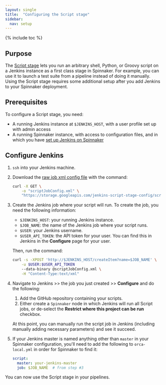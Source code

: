 ```yaml
---
layout: single
title:  "Configuring the Script stage"
sidebar:
  nav: setup
---
```


{% include toc %}

## Purpose
The [Script stage](/reference/pipeline/stages/#script) lets you run an arbitrary
shell, Python, or Groovy script on a Jenkins instance as a first class stage in
Spinnaker. For example, you can use it to launch a test suite from a pipeline
instead of doing it manually. Using the Script stage requires some additional
setup after you add Jenkins to your Spinnaker deployment.

## Prerequisites

To configure a Script stage, you need:

*   A running Jenkins instance at `$JENKINS_HOST`, with a user profile set up
    with admin access
*   A running Spinnaker instance, with access to configuration files, and in
    which you have [set up Jenkins on Spinnaker](/setup/ci/jenkins/)

## Configure Jenkins

1.  `ssh` into your Jenkins machine.

2.  Download the [raw job xml config
    file](https://storage.googleapis.com/jenkins-script-stage-config/scriptJobConfig.xml)
    with the command:

    ```bash
    curl -X GET \
        -o "scriptJobConfig.xml" \
        "https://storage.googleapis.com/jenkins-script-stage-config/scriptJobConfig.xml"
    ```

3.  Create the Jenkins job where your script will run. To create the job, you
    need the following information:

    *   `$JENKINS_HOST`: your running Jenkins instance.
    *   `$JOB_NAME`: the name of the Jenkins job where your script runs.
    *   `$USER`: your Jenkins username.
    *   `$USER_API_TOKEN`: the API token for your user. You can find this in
        Jenkins in the **Configure** page for your user.

    Then, run the command:

    ```bash
    curl -s -XPOST 'http://$JENKINS_HOST/createItem?name=$JOB_NAME' \
        -u $USER:$USER_API_TOKEN
        --data-binary @scriptJobConfig.xml \
        -H "Content-Type:text/xml"
    ```

4.  Navigate to Jenkins >> the job you just created >> **Configure** and do the
    following:

    1.  Add the GitHub repository containing your scripts.
    2.  Either create a `Spinnaker` node in which Jenkins will run all Script
        jobs, or de-select the **Restrict where this project can be run**
        checkbox.

    At this point, you can manually run the script job in Jenkins (including
    manually adding necessary parameters) and see it succeed.

5.  If your Jenkins master is named anything other than `master` in your
    Spinnaker configuration, you'll need to add the following to
    `orca-local.yml` in order for Spinnaker to find it:

    ```yml
    script:
      master: your-jenkins-master
      job: $JOB_NAME  # from step #3
    ```

You can now use the Script stage in your pipelines.
